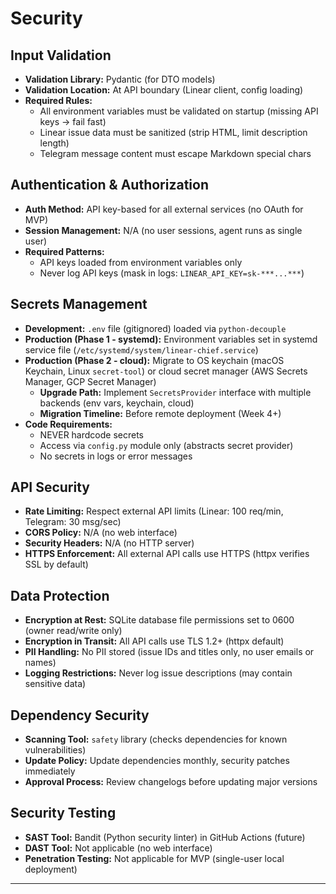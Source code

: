 # Security

## Input Validation

- **Validation Library:** Pydantic (for DTO models)
- **Validation Location:** At API boundary (Linear client, config loading)
- **Required Rules:**
  - All environment variables must be validated on startup (missing API keys → fail fast)
  - Linear issue data must be sanitized (strip HTML, limit description length)
  - Telegram message content must escape Markdown special chars

## Authentication & Authorization

- **Auth Method:** API key-based for all external services (no OAuth for MVP)
- **Session Management:** N/A (no user sessions, agent runs as single user)
- **Required Patterns:**
  - API keys loaded from environment variables only
  - Never log API keys (mask in logs: `LINEAR_API_KEY=sk-***...***`)

## Secrets Management

- **Development:** `.env` file (gitignored) loaded via `python-decouple`
- **Production (Phase 1 - systemd):** Environment variables set in systemd service file (`/etc/systemd/system/linear-chief.service`)
- **Production (Phase 2 - cloud):** Migrate to OS keychain (macOS Keychain, Linux `secret-tool`) or cloud secret manager (AWS Secrets Manager, GCP Secret Manager)
  - **Upgrade Path:** Implement `SecretsProvider` interface with multiple backends (env vars, keychain, cloud)
  - **Migration Timeline:** Before remote deployment (Week 4+)
- **Code Requirements:**
  - NEVER hardcode secrets
  - Access via `config.py` module only (abstracts secret provider)
  - No secrets in logs or error messages

## API Security

- **Rate Limiting:** Respect external API limits (Linear: 100 req/min, Telegram: 30 msg/sec)
- **CORS Policy:** N/A (no web interface)
- **Security Headers:** N/A (no HTTP server)
- **HTTPS Enforcement:** All external API calls use HTTPS (httpx verifies SSL by default)

## Data Protection

- **Encryption at Rest:** SQLite database file permissions set to 0600 (owner read/write only)
- **Encryption in Transit:** All API calls use TLS 1.2+ (httpx default)
- **PII Handling:** No PII stored (issue IDs and titles only, no user emails or names)
- **Logging Restrictions:** Never log issue descriptions (may contain sensitive data)

## Dependency Security

- **Scanning Tool:** `safety` library (checks dependencies for known vulnerabilities)
- **Update Policy:** Update dependencies monthly, security patches immediately
- **Approval Process:** Review changelogs before updating major versions

## Security Testing

- **SAST Tool:** Bandit (Python security linter) in GitHub Actions (future)
- **DAST Tool:** Not applicable (no web interface)
- **Penetration Testing:** Not applicable for MVP (single-user local deployment)

---
